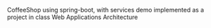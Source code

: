 CoffeeShop using spring-boot, with services demo implemented as a project in class Web Applications Architecture

